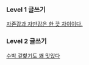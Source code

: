 
### Level 1 글쓰기
[자존감과 자만감은 한 끗 차이이다.](https://github.com/Dobby-Kim/woowa-writing/blob/level2/LEVEL1.md)


### Level 2 글쓰기
[수박 겉핥기도 꽤 맛있다](https://github.com/Dobby-Kim/woowa-writing/blob/level2/LEVEL2.md)
